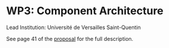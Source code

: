 # WP3: Component Architecture

Lead Institution: Université de Versailles Saint-Quentin

See page 41 of the [proposal](https://github.com/OpenDreamKit/OpenDreamKit/raw/master/Proposal/proposal-www.pdf) for the full description.
